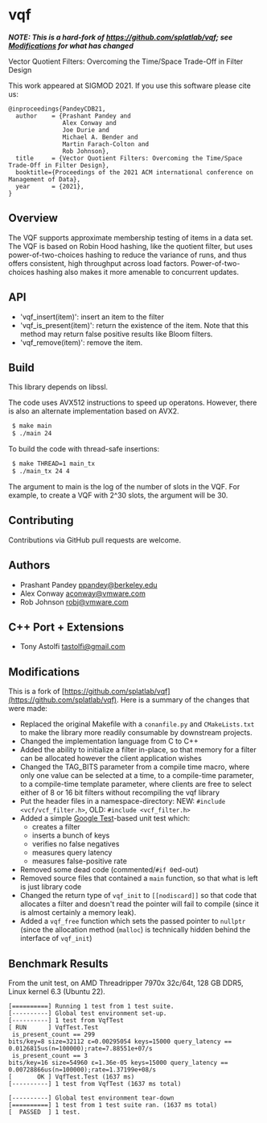 # vqf

***NOTE: This is a hard-fork of https://github.com/splatlab/vqf; see [Modifications](#modifications) for what has changed***


Vector Quotient Filters: Overcoming the Time/Space Trade-Off in Filter Design

This work appeared at SIGMOD 2021. If you use this software please cite us:
```
@inproceedings{PandeyCDB21,
  author    = {Prashant Pandey and
               Alex Conway and
               Joe Durie and
               Michael A. Bender and
               Martin Farach-Colton and
               Rob Johnson},
  title     = {Vector Quotient Filters: Overcoming the Time/Space Trade-Off in Filter Design},
  booktitle={Proceedings of the 2021 ACM international conference on Management of Data},
  year      = {2021},
}
```

Overview
--------
 The VQF supports approximate membership testing of
 items in a data set. The VQF is based on Robin Hood hashing, like the quotient
 filter, but uses power-of-two-choices hashing to reduce the variance of 
 runs, and thus offers consistent, high throughput across load factors.
 Power-of-two-choices hashing also makes it more amenable to concurrent updates.

API
--------
* 'vqf_insert(item)': insert an item to the filter
* 'vqf_is_present(item)': return the existence of the item. Note that this
  method may return false positive results like Bloom filters.
* 'vqf_remove(item)': remove the item. 

Build
-------
This library depends on libssl. 

The code uses AVX512 instructions to speed up operatons. However, there is also
an alternate implementation based on AVX2. 

```bash
 $ make main
 $ ./main 24
```

To build the code with thread-safe insertions:
```bash
 $ make THREAD=1 main_tx
 $ ./main_tx 24 4
```

 The argument to main is the log of the number of slots in the VQF. For example,
 to create a VQF with 2^30 slots, the argument will be 30.

Contributing
------------
Contributions via GitHub pull requests are welcome.


Authors
-------
- Prashant Pandey <ppandey@berkeley.edu>
- Alex Conway <aconway@vmware.com>
- Rob Johnson <robj@vmware.com>

C++ Port + Extensions
---------------------
- Tony Astolfi <tastolfi@gmail.com>

## Modifications

This is a fork of [https://github.com/splatlab/vqf](https://github.com/splatlab/vqf).  Here is a summary of the changes that were made:

- Replaced the original Makefile with a `conanfile.py` and `CMakeLists.txt` to make the library more readily consumable by downstream projects.
- Changed the implementation language from C to C++
- Added the ability to initialize a filter in-place, so that memory for a filter can be allocated however the client application wishes
- Changed the TAG_BITS parameter from a compile time macro, where only one value can be selected at a time, to a compile-time parameter, to a compile-time template parameter, where clients are free to select either of 8 or 16 bit filters without recompiling the vqf library
- Put the header files in a namespace-directory: NEW: `#include <vcf/vcf_filter.h>`, OLD: `#include <vcf_filter.h>`
- Added a simple [Google Test](https://github.com/google/googletest)-based unit test which:
  - creates a filter
  - inserts a bunch of keys 
  - verifies no false negatives
  - measures query latency
  - measures false-positive rate
- Removed some dead code (commented/`#if 0`ed-out)
- Removed source files that contained a `main` function, so that what is left is just library code
- Changed the return type of `vqf_init` to `[[nodiscard]]` so that code that allocates a filter and doesn't read the pointer will fail to compile (since it is almost certainly a memory leak).
- Added a `vqf_free` function which sets the passed pointer to `nullptr` (since the allocation method (`malloc`) is technically hidden behind the interface of `vqf_init`)

## Benchmark Results

From the unit test, on AMD Threadripper 7970x 32c/64t, 128 GB DDR5, Linux kernel 6.3 (Ubuntu 22).

```
[==========] Running 1 test from 1 test suite.
[----------] Global test environment set-up.
[----------] 1 test from VqfTest
[ RUN      ] VqfTest.Test
 is_present_count == 299
bits/key=8 size=32112 ε=0.00295054 keys=15000 query_latency == 0.0126815us(n=100000);rate=7.88551e+07/s
 is_present_count == 3
bits/key=16 size=54960 ε=1.36e-05 keys=15000 query_latency == 0.00728866us(n=100000);rate=1.37199e+08/s
[       OK ] VqfTest.Test (1637 ms)
[----------] 1 test from VqfTest (1637 ms total)

[----------] Global test environment tear-down
[==========] 1 test from 1 test suite ran. (1637 ms total)
[  PASSED  ] 1 test.
```
